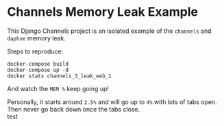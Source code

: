 # Channels Memory Leak Example

This Django Channels project is an isolated example of the `channels` and `daphne` memory leak.

Steps to reproduce:

```
docker-compose build
docker-compose up -d
docker stats channels_3_leak_web_1
```

And watch the `MEM %` keep going up!

Personally, it starts around `2.5%` and will go up to `4%` with lots of tabs open. Then never go back down once the tabs close.\
test
